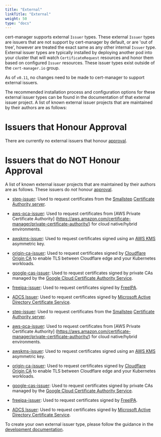 ```yaml
---
title: "External"
linkTitle: "External"
weight: 50
type: "docs"
---
```


cert-manager supports external `Issuer` types. These external `Issuer` types are
issuers that are not support by cert-manager by default, or are 'out of tree',
however are treated the exact same as any other internal `Issuer` type. External
issuer types are typically installed by deploying another pod into your cluster
that will watch `CertificateRequest` resources and honor them based on
configured `Issuer` resources. These issuer types exist outside of the
`cert-manager.io` group.

As of `v0.11`, no changes need to be made to cert-manager to support external
issuers.

The recommended installation process and configuration options for these
external issuer types can be found in the documentation of that external issuer
project. A list of known external issuer projects that are maintained by their
authors are as follows:

# Issuers that Honour Approval
There are currently no external issuers that honour
[approval](../../concepts/certificaterequest/#approval).

# Issuers that do NOT Honour Approval
A list of known external issuer projects that are maintained by their authors
are as follows. These issuers do _not_ honour
[approval](../../concepts/certificaterequest/#approval).

- [step-issuer](https://github.com/smallstep/step-issuer): Used to request
  certificates from the [Smallstep](https://smallstep.com) [Certificate
  Authority server](https://github.com/smallstep/certificates).

- [aws-pca-issuer](https://github.com/jniebuhr/aws-pca-issuer): Used to
  request certificates from [AWS Private Certificate Authority]
  (https://aws.amazon.com/certificate-manager/private-certificate-authority/)
  for cloud native/hybrid environments.

- [awskms-issuer](https://github.com/Skyscanner/kms-issuer): Used to request
  certificates signed using an [AWS KMS](https://aws.amazon.com/kms/) asymmetric key.

- [origin-ca-issuer](https://github.com/cloudflare/origin-ca-issuer): Used
  to request certificates signed by
  [Cloudflare Origin CA](https://developers.cloudflare.com/ssl/origin-configuration/origin-ca)
  to enable TLS between Cloudflare edge and your Kubernetes workloads.

- [google-cas-issuer](https://github.com/jetstack/google-cas-issuer): Used
  to request certificates signed by private CAs managed by the
  [Google Cloud Certificate Authority Service](https://cloud.google.com/certificate-authority-service/).

- [freeipa-issuer](https://github.com/guilhem/freeipa-issuer): Used to
  request certificates signed by [FreeIPA](https://www.freeipa.org).

- [ADCS Issuer](https://github.com/nokia/adcs-issuer): Used
  to request certificates signed by 
  [Microsoft Active Directory Certificate Service](https://docs.microsoft.com/en-us/windows-server/networking/core-network-guide/cncg/server-certs/install-the-certification-authority).

- [step-issuer](https://github.com/smallstep/step-issuer): Used to request
  certificates from the [Smallstep](https://smallstep.com) [Certificate
  Authority server](https://github.com/smallstep/certificates).

- [aws-pca-issuer](https://github.com/jniebuhr/aws-pca-issuer): Used to
  request certificates from [AWS Private Certificate Authority]
  (https://aws.amazon.com/certificate-manager/private-certificate-authority/)
  for cloud native/hybrid environments.

- [awskms-issuer](https://github.com/Skyscanner/kms-issuer): Used to request
  certificates signed using an [AWS KMS](https://aws.amazon.com/kms/) asymmetric key.

- [origin-ca-issuer](https://github.com/cloudflare/origin-ca-issuer): Used
  to request certificates signed by
  [Cloudflare Origin CA](https://developers.cloudflare.com/ssl/origin-configuration/origin-ca)
  to enable TLS between Cloudflare edge and your Kubernetes workloads.

- [google-cas-issuer](https://github.com/jetstack/google-cas-issuer): Used
  to request certificates signed by private CAs managed by the
  [Google Cloud Certificate Authority Service](https://cloud.google.com/certificate-authority-service/).

- [freeipa-issuer](https://github.com/guilhem/freeipa-issuer): Used to
  request certificates signed by [FreeIPA](https://www.freeipa.org).

- [ADCS Issuer](https://github.com/nokia/adcs-issuer): Used
  to request certificates signed by
  [Microsoft Active Directory Certificate Service](https://docs.microsoft.com/en-us/windows-server/networking/core-network-guide/cncg/server-certs/install-the-certification-authority).


To create your own external issuer type, please follow the guidance in the
[development documentation](../../contributing/external-issuers/).
